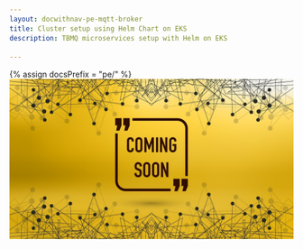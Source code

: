 ```yaml
---
layout: docwithnav-pe-mqtt-broker
title: Cluster setup using Helm Chart on EKS
description: TBMQ microservices setup with Helm on EKS

---
```


{% assign docsPrefix = "pe/" %}
![image](/images/coming-soon.jpg)
